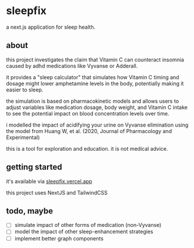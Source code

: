 # sleepfix

a next.js application for sleep health.

## about

this project investigates the claim that Vitamin C can counteract insomnia caused by adhd medications like Vyvanse or Adderall.

it provides a "sleep calculator" that simulates how Vitamin C timing and dosage might lower amphetamine levels in the body, potentially making it easier to sleep.

the simulation is based on pharmacokinetic models and allows users to adjust variables like medication dosage, body weight, and Vitamin C intake to see the potential impact on blood concentration levels over time.

i modelled the impact of acidifying your urine on Vyvanse elimination using the model from Huang W, et al. (2020, Journal of Pharmacology and Experimental)

this is a tool for exploration and education. it is not medical advice.

## getting started

it's available via [sleepfix.vercel.app](https://sleepfix.vercel.app)

this project uses NextJS and TailwindCSS

## todo, maybe

- [ ] simulate impact of other forms of medication (non-Vyvanse)
- [ ] model the impact of other sleep-enhancement strategies
- [ ] implement better graph components